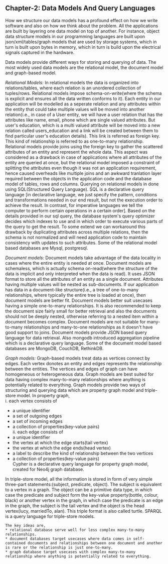 ## Chapter-2: Data Models And Query Languages

How we structure our data models has a profound effect on how we write software and also on how we think about the problem. All the applications are built by layering one data model on top of another. For instance, object data structure models in our programming languages are built upon json/xml/tables/graph models that are used by storage systems, which in turn is built upon bytes in memory, which in turn is build upon the electrical signals captured in the hardware.

Data models provide different ways for storing and querying of data. The most widely used data models are the relational model, the document model and graph-based model. 

*Relational Models:*
In relational models the data is organized into relations/tables, where each relation is an unordered collection of tuples/rows. Relational models impose schema-on-write(where the schema is explicit and ensures all the data written conforms to it). Each entity in our application will be modelled as a seperate relation and any attributes within the entity that could take multiple values will be moved into another relation(i.e., in case of a User entity, we will have a user relation that has the attributes like name, email, phone which are single valued attributes. But user's education, which is a multi valued attribute will be moved into a new relation called users_education and a link will be created between them to find particular user's education details). This link is referred as foreign key. This kind of relationship is referred to as one-to-many relationship. Relational models provide joins using the foreign key to gather the scattered attributes of an entity and represent the whole data. This aspect was considered as a drawback in case of applications where all attributes of the entity are queried at once, but the relational model imposed a constraint of splitting the attributes even though it was not an application requirement, hence caused overheads like multiple joins and an awkward tranlation layer required between the objects in the application code and the database model of tables, rows and columns.
Querying on relational models in done using SQL(Structured Query Language). SQL is a declarative query language [in declarative language, we just specify the pattern, conditions and transformations needed in our end result, but not the execution order to achieve the result. In contrast, for imperative languages we tell the computer to perform certain operations in a certain order]. Based on the details provided in our sql query, the database system's query optimizer decides which indexes to use and in which order to execute various parts of the query to get the result. To some extend we can workaround this drawback by duplicating attributes across multiple relations, then the schema is not normalized and will need application code to maintain consistency with updates to such attributes. Some of the relational model based databases are Mysql, postgresql.

*Document models:*
Document models take advantage of the data locality in cases where the entire entity is needed at once. Document models are schemaless, which is actually schema on-read(where the structure of the data is implicit and only interpreted when the data is read). It uses JSON format to store all the attributes of an entity as a single document. Attributes having multiple values will be nested as sub-documents. If our application has data in a document-like structure(i.e., a tree of one-to-many relationships, where typically the entire tree is loaded at once), then document models are better fit. Document models better suit usecases having a simple one-to-many relationships. It is also recommended to keep the document size fairly small for better retrieval and also the documents should not be deeply nested, otherwise referring to a nested item within a document becomes complex. Document models are not suitable for many-to-many relationships and many-to-one relationships as it doesn't have good support to joins.
Document models provide JSON based query language for data retrieval. Also mongodb introduced aggregation pipeline which is a declarative query language. Some of the document model based databases are MongoDB, CouchDB, RethinkDB.

*Graph models:*
Graph-based models treat data as vertices connect by edges. Each vertex donotes an entity and edges represents the relationship between the entities. The vertices and edges of graph can have homogeneous or heterogeneous data. Graph models are best suited for data having complex many-to-many relationships where anything is potentially related to everything. Graph models provide two ways of structuring and querying data which are property graph model and triple-store model.
In property graph,   
i. each vertex consists of 
  - a unique identifier
  - a set of outgoing edges 
  - a set of incoming edges 
  - a collection of properties(key-value pairs)  
ii. each edge consists of  
  - a unique identifier
  - the vertex at which the edge starts(tail vertex)
  - the vertex at which the edge ends(head vertex)
  - a label to describe the kind of relationship between the two vertices
  - a collection of properties(key-value pairs)  
Cypher is a declarative query language for property graph model, created for Neo4j graph database.

In triple-store model, all the information is stored in form of very simple three-part statements:(subject, predicate, object). The subject is equivalent to a vertex in a graph. The object can be a primitive data type, in which case the predicate and subject form the key-value property(bottle, colour, black) or another vertex in the graph, in which case the predicate is an edge in the graph, the subject is the tail vertex and the object is the head vertex(lucy, marriedTo, alan). This triple format is also called turtle. 
SPARQL is a query language for triple-store models.

```
The key ideas are,
* relational database serve well for less complex many-to-many relationships.
* document databases target usecases where data comes in self-contained documents and relationships between one document and another is rare or the relationship is just one-to-many.
* graph database target usecases with complex many-to-many relationship where anything is potentially related to everything.
```

